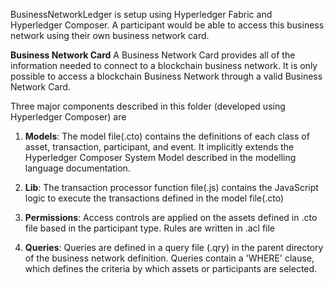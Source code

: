BusinessNetworkLedger is setup using Hyperledger Fabric and Hyperledger Composer. A participant would be able to access this business network using their own business network card.

**Business Network Card**
A Business Network Card provides all of the information needed to connect to a blockchain business network. It is only possible to access a blockchain Business Network through a valid Business Network Card.


Three major components described in this folder (developed using Hyperledger Composer) are

1) **Models**:
The model file(.cto) contains the definitions of each class of asset, transaction, participant, and event. It implicitly extends the Hyperledger Composer System Model described in the modelling language documentation.

2) **Lib**:
The transaction processor function file(.js) contains the JavaScript logic to execute the transactions defined in the model file(.cto)

3) **Permissions**:
Access controls are applied on the assets defined in .cto file based in the participant type. Rules are written in .acl file


4) **Queries**:
Queries are defined in a query file (.qry) in the parent directory of the business network definition. Queries contain a 'WHERE' clause, which defines the criteria by which assets or participants are selected.

